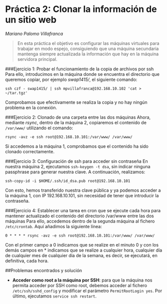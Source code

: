 Práctica 2: Clonar la información de un sitio web
==========
*Mariano Palomo Villafranca*

> En esta práctica el objetivo es configurar las máquinas virtuales para trabajar en modo espejo, consiguiendo que una máquina secundaria mantenga siempre actualizada la información que hay en la máquina servidora principal.

###Ejercicio 1: Probar el funcionamiento de la copia de archivos por ssh
Para ello, introducimos en la máquina donde se encuentra el directorio que queremos copiar, por ejemplo *swap1415/*, el siguiente comando: 
	
	ssh czf - swap1415/ | ssh mpvillafranca@192.168.10.102 'cat > ~/tar.tgz'

Comprobamos que efectivamente se realiza la copia y no hay ningún problema en la conexión.

###Ejercicio 2: Clonado de una carpeta entre las dos máquinas
Ahora, mediante *rsync*, dentro de la máquina 2, copiaremos el contenido de `/var/www/` utilizando el comando: 

	rsync -avz -e ssh root@192.168.10.101:/var/www/ /var/www/

Si accedemos a la máquina 1, comprobamos que el contenido ha sido clonado correctamente.

###Ejercicio 3: Configuración de ssh para acceder sin contraseña
En nuestra máquina 2, ejecutamos `ssh-keygen -t dsa`, sin indicar ninguna passphrase para generar nuestra clave. A continuación, realizamos:

	ssh-copy-id -i $HOME/.ssh/id_dsa.pub root@192.168.10.101
	
Con esto, hemos transferido nuestra clave pública y ya podemos acceder a la máquina 1, con IP 192.168.10.101, sin necesidad de tener que introducir la contraseña.

###Ejercicio 4: Establecer una tarea en cron que se ejecute cada hora para mantener actualizado el contenido del directorio /var/www entre las dos máquinas
Para ello, accedemos dentro de la segunda máquina al fichero `/etc/crontab`. Aquí añadimos la siguiente línea: 

	0 * * * * rsync -avz -e ssh root@192.168.10.101:/var/www/ /var/www/

Con el primer campo a 0 indicamos que se realize en el minuto 0 y con los demás campos en * indicamos que se realize a cualquier hora, cualquier día de cualquier mes de cualquier dia de la semana, es decir, se ejecutará, en definitiva, cada hora.

##Problemas encontrados y solución
* **Acceder como root a la máquina por SSH**: para que la máquina nos permita acceder por SSH como root, debemos acceder al fichero `/etc/ssh/sshd_config` y modificar el parámetro `PermitRootLogin yes`. Por último, ejecutamos `service ssh restart`.
